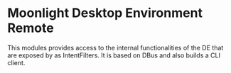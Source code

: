 Moonlight Desktop Environment Remote
=======================================

This modules provides access to the internal functionalities of the DE that are
exposed by as IntentFilters. It is based on DBus and also builds a CLI client.

